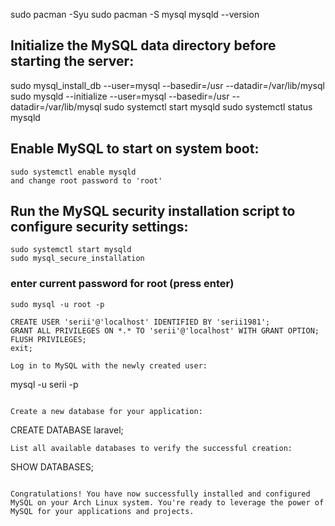 sudo pacman -Syu
sudo pacman -S mysql
mysqld --version

## Initialize the MySQL data directory before starting the server:  

sudo mysql_install_db --user=mysql --basedir=/usr --datadir=/var/lib/mysql
sudo mysqld --initialize --user=mysql --basedir=/usr --datadir=/var/lib/mysql
sudo systemctl start mysqld
sudo systemctl status mysqld

## Enable MySQL to start on system boot:  

```
sudo systemctl enable mysqld
and change root password to 'root'
```

## Run the MySQL security installation script to configure security settings:  

```
sudo systemctl start mysqld
sudo mysql_secure_installation
```

### enter current password for root (press enter)

```
sudo mysql -u root -p
```

```
CREATE USER 'serii'@'localhost' IDENTIFIED BY 'serii1981';
GRANT ALL PRIVILEGES ON *.* TO 'serii'@'localhost' WITH GRANT OPTION;
FLUSH PRIVILEGES;
exit;

Log in to MySQL with the newly created user:  

```
mysql -u serii -p
```

Create a new database for your application:  

```
CREATE DATABASE laravel;
```
List all available databases to verify the successful creation:  

```
SHOW DATABASES;
```

Congratulations! You have now successfully installed and configured MySQL on your Arch Linux system. You're ready to leverage the power of MySQL for your applications and projects.
